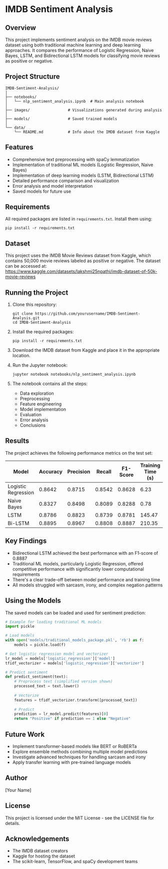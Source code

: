 # IMDB Sentiment Analysis

## Overview
This project implements sentiment analysis on the IMDB movie reviews dataset using both traditional machine learning and deep learning approaches. It compares the performance of Logistic Regression, Naive Bayes, LSTM, and Bidirectional LSTM models for classifying movie reviews as positive or negative.

## Project Structure
```
IMDB-Sentiment-Analysis/
│
├── notebooks/
│   └── nlp_sentiment_analysis.ipynb  # Main analysis notebook
│
├── images/                 # Visualizations generated during analysis
│
├── models/                 # Saved trained models
│
└── data/
    └── README.md           # Info about the IMDB dataset from Kaggle
```

## Features
- Comprehensive text preprocessing with spaCy lemmatization
- Implementation of traditional ML models (Logistic Regression, Naive Bayes)
- Implementation of deep learning models (LSTM, Bidirectional LSTM)
- Detailed performance comparison and visualization
- Error analysis and model interpretation
- Saved models for future use

## Requirements
All required packages are listed in `requirements.txt`. Install them using:
```
pip install -r requirements.txt
```

## Dataset
This project uses the IMDB Movie Reviews dataset from Kaggle, which contains 50,000 movie reviews labeled as positive or negative. The dataset can be accessed at:
https://www.kaggle.com/datasets/lakshmi25npathi/imdb-dataset-of-50k-movie-reviews

## Running the Project
1. Clone this repository:
   ```
   git clone https://github.com/yourusername/IMDB-Sentiment-Analysis.git
   cd IMDB-Sentiment-Analysis
   ```

2. Install the required packages:
   ```
   pip install -r requirements.txt
   ```

3. Download the IMDB dataset from Kaggle and place it in the appropriate location.

4. Run the Jupyter notebook:
   ```
   jupyter notebook notebooks/nlp_sentiment_analysis.ipynb
   ```

5. The notebook contains all the steps:
   - Data exploration
   - Preprocessing
   - Feature engineering
   - Model implementation
   - Evaluation
   - Error analysis
   - Conclusions

## Results
The project achieves the following performance metrics on the test set:

| Model | Accuracy | Precision | Recall | F1-Score | Training Time (s) |
|-------|----------|-----------|--------|----------|-------------------|
| Logistic Regression | 0.8642 | 0.8715 | 0.8542 | 0.8628 | 6.23 |
| Naive Bayes | 0.8327 | 0.8498 | 0.8089 | 0.8288 | 0.78 |
| LSTM | 0.8786 | 0.8823 | 0.8739 | 0.8781 | 145.47 |
| Bi-LSTM | 0.8895 | 0.8967 | 0.8808 | 0.8887 | 210.35 |

## Key Findings
- Bidirectional LSTM achieved the best performance with an F1-score of 0.8887
- Traditional ML models, particularly Logistic Regression, offered competitive performance with significantly lower computational requirements
- There's a clear trade-off between model performance and training time
- All models struggled with sarcasm, irony, and complex negation patterns

## Using the Models
The saved models can be loaded and used for sentiment prediction:

```python
# Example for loading traditional ML models
import pickle

# Load models
with open('models/traditional_models_package.pkl', 'rb') as f:
    models = pickle.load(f)

# Get logistic regression model and vectorizer
lr_model = models['logistic_regression']['model']
tfidf_vectorizer = models['logistic_regression']['vectorizer']

# Predict sentiment
def predict_sentiment(text):
    # Preprocess text (simplified version shown)
    processed_text = text.lower()
    
    # Vectorize
    features = tfidf_vectorizer.transform([processed_text])
    
    # Predict
    prediction = lr_model.predict(features)[0]
    return "Positive" if prediction == 1 else "Negative"
```

## Future Work
- Implement transformer-based models like BERT or RoBERTa
- Explore ensemble methods combining multiple model predictions
- Investigate advanced techniques for handling sarcasm and irony
- Apply transfer learning with pre-trained language models

## Author
[Your Name]

## License
This project is licensed under the MIT License - see the LICENSE file for details.

## Acknowledgements
- The IMDB dataset creators
- Kaggle for hosting the dataset
- The scikit-learn, TensorFlow, and spaCy development teams

